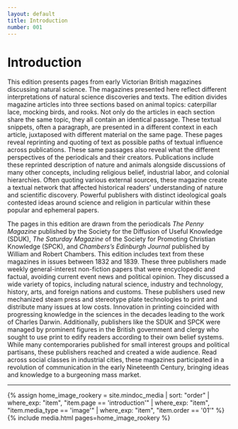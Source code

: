```yaml
---
layout: default
title: Introduction
number: 001
---
```

# Introduction

  This edition presents pages from early Victorian British magazines discussing natural science. The magazines presented here reflect different interpretations of natural science discoveries and texts. The edition divides magazine articles into three sections based on animal topics: caterpillar lace, mocking birds, and rooks. Not only do the articles in each section share the same topic, they all contain an identical passage. These textual snippets, often a paragraph, are presented in a different context in each article, juxtaposed with different material on the same page. These pages reveal reprinting and quoting of text as possible paths of textual influence across publications. These same passages also reveal what the different perspectives of the periodicals and their creators. Publications include these reprinted description of nature and animals alongside discussions of many other concepts, including religious belief, industrial labor, and colonial hierarchies. Often quoting various external sources, these magazine create a textual network that affected historical readers’ understanding of nature and scientific discovery. Powerful publishers with distinct ideological goals contested ideas around science and religion in particular within these popular and ephemeral papers.

  The pages in this edition are drawn from the periodicals _The Penny Magazine_ published by the Society for the Diffusion of Useful Knowledge (SDUK), _The Saturday Magazine_ of the Society for Promoting Christian Knowledge (SPCK), and _Chambers’s Edinburgh Journal_ published by William and Robert Chambers. This edition includes text from these magazines in issues between 1832 and 1839. These three publishers made weekly general-interest non-fiction papers that were encyclopedic and factual, avoiding current event news and political opinion. They discussed a wide variety of topics, including natural science, industry and technology, history, arts, and foreign nations and customs. These publishers used new mechanized steam press and stereotype plate technologies to print and distribute many issues at low costs. Innovation in printing coincided with progressing knowledge in the sciences in the decades leading to the work of Charles Darwin. Additionally, publishers like the SDUK and SPCK were managed by prominent figures in the British government and clergy who sought to use print to edify readers according to their own belief systems. While many contemporaries published for small interest groups and political partisans, these publishers reached and created a wide audience. Read across social classes in industrial cities, these magazines participated in a revolution of communication in the early Nineteenth Century, bringing ideas and knowledge to a burgeoning mass market. 




---


{% assign home_image_rookery = site.mindoc_media | sort: "order" |
where_exp: "item", "item.page == 'introduction'" | where_exp: "item",
"item.media_type == 'image'" | where_exp: "item", "item.order == '01'"
%}
{% include media.html pages=home_image_rookery %}

